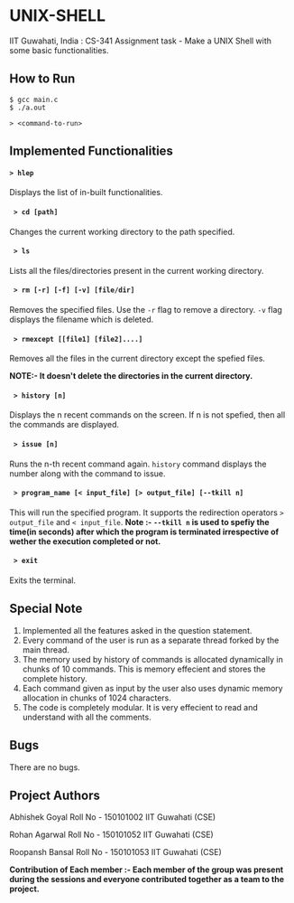 # UNIX-SHELL
IIT Guwahati, India : CS-341 Assignment task - Make a UNIX Shell with some basic functionalities.

## How to Run
    $ gcc main.c
    $ ./a.out
    
    > <command-to-run>
    
    
## Implemented Functionalities
#### ```> hlep```
Displays the list of in-built functionalities.

#### ``` > cd [path]```
  Changes the current working directory to the path specified.

#### ``` > ls```
Lists all the files/directories present in the current working directory.

#### ``` > rm [-r] [-f] [-v] [file/dir]```
Removes the specified files. Use the ```-r``` flag to remove a directory.
```-v``` flag displays the filename which is deleted.

#### ``` > rmexcept [[file1] [file2]....]```
Removes all the files in the current directory except the spefied files.

**NOTE:- It doesn't delete the directories in the current directory.**

#### ``` > history [n]```
Displays the n recent commands on the screen. If n is not spefied, then all the commands are displayed.

#### ``` > issue [n]```
Runs the n-th recent command again. ```history``` command displays the number along with the command to issue.

#### ``` > program_name [< input_file] [> output_file] [--tkill n]```
This will run the specified program. It supports the redirection operators ```> output_file``` and ```< input_file```.
**Note :- ```--tkill n``` is used to spefiy the time(in seconds) after which the program is terminated irrespective of wether the execution completed or not.**

#### ``` > exit```
Exits the terminal.

## Special Note
1) Implemented all the features asked in the question statement.
2) Every command of the user is run as a separate thread forked by the main thread.
3) The memory used by history of commands is allocated dynamically in chunks of 10 commands. This is memory effecient and stores the complete history.
4) Each command given as input by the user also uses dynamic memory allocation in chunks of 1024 characters.
5) The code is completely modular. It is very effecient to read and understand with all the comments.

## Bugs
There are no bugs.

## Project Authors
Abhishek Goyal
Roll No - 150101002
IIT Guwahati (CSE)

Rohan Agarwal
Roll No - 150101052
IIT Guwahati (CSE)

Roopansh Bansal
Roll No - 150101053
IIT Guwahati (CSE)

**Contribution of Each member :- Each member of the group was present during the sessions and everyone contributed together as a team to the project.**
